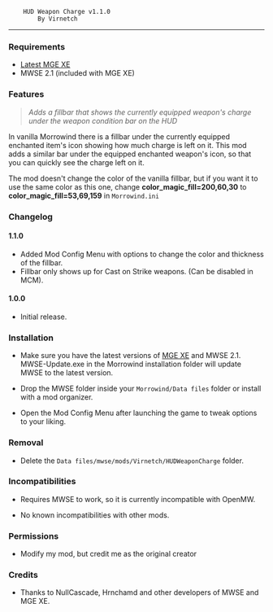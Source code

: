         HUD Weapon Charge v1.1.0
            By Virnetch

---

### Requirements

- [Latest MGE XE](https://www.nexusmods.com/morrowind/mods/41102)
- MWSE 2.1 (included with MGE XE)

### Features

> _Adds a fillbar that shows the currently equipped weapon's charge under the weapon condition bar on the HUD_

In vanilla Morrowind there is a fillbar under the currently equipped enchanted item's icon showing how much charge is left on it. This mod adds a similar bar under the equipped enchanted weapon's icon, so that you can quickly see the charge left on it.

The mod doesn't change the color of the vanilla fillbar, but if you want it to use the same color as this one, change **color_magic_fill=200,60,30** to **color_magic_fill=53,69,159** in `Morrowind.ini`

### Changelog

#### 1.1.0

- Added Mod Config Menu with options to change the color and thickness of the fillbar.
- Fillbar only shows up for Cast on Strike weapons. (Can be disabled in MCM).

#### 1.0.0

- Initial release.

### Installation

- Make sure you have the latest versions of [MGE XE](https://www.nexusmods.com/morrowind/mods/41102) and MWSE 2.1. MWSE-Update.exe in the Morrowind installation folder will update MWSE to the latest version.

- Drop the MWSE folder inside your `Morrowind/Data files` folder or install with a mod organizer.

- Open the Mod Config Menu after launching the game to tweak options to your liking.

### Removal

- Delete the `Data files/mwse/mods/Virnetch/HUDWeaponCharge` folder.

### Incompatibilities

- Requires MWSE to work, so it is currently incompatible with OpenMW.

- No known incompatibilities with other mods.

### Permissions

- Modify my mod, but credit me as the original creator

### Credits

- Thanks to NullCascade, Hrnchamd and other developers of MWSE and MGE XE.
